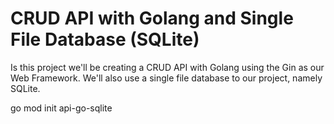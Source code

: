 # CRUD API with Golang and Single File Database (SQLite)


Is this project we'll be creating a CRUD API with Golang using the Gin as our Web Framework.
We'll also use a single file database to our project, namely SQLite.


go mod init api-go-sqlite